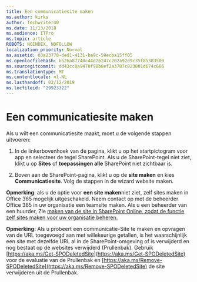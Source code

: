 ```yaml
---
title: Een communicatiesite maken
ms.author: kirks
author: Techwriter40
ms.date: 11/13/2018
ms.audience: ITPro
ms.topic: article
ROBOTS: NOINDEX, NOFOLLOW
localization_priority: Normal
ms.assetid: 03a23778-ded1-4131-ba9c-59ecba15ff05
ms.openlocfilehash: b526a87740c44d2b247c202a92d9c35f85383500
ms.sourcegitcommit: dd43cc0a9470f98b8ef2a3787c823801d674c666
ms.translationtype: MT
ms.contentlocale: nl-NL
ms.lasthandoff: 02/12/2019
ms.locfileid: "29923322"
---
```

# <a name="create-a-communication-site"></a>Een communicatiesite maken

Als u wilt een communicatiesite maakt, moet u de volgende stappen uitvoeren: 
  
1. In de linkerbovenhoek van de pagina, klikt u op het startpictogram voor app en selecteer de tegel SharePoint. Als u de SharePoint-tegel niet ziet, klikt u op **Sites** of **toepassingen alle** SharePoint niet zichtbaar is. 
    
2. Boven aan de SharePoint-pagina, klikt u op de **site maken** en kies **Communicatiesite**. Volg de stappen in de wizard website maken. 
    
 **Opmerking**: als u de optie voor **een site maken**niet ziet, zelf sites maken in Office 365 mogelijk uitgeschakeld. Neem contact op met de beheerder Office 365 in uw organisatie een teamsite maken. Als u een beheerder van een huurder, Zie [maken van de site in SharePoint Online, zodat de functie zelf sites maken voor uw organisatie beheren.](https://go.microsoft.com/fwlink/?linkid=2018780)
  
 **Opmerking:** Als u probeert een communicatie-Site te maken en opvragen van de URL toegevoegd aan met willekeurige getallen, is het waarschijnlijk een site met dezelfde URL al in de SharePoint-omgeving of is verwijderd en nog bestaat op de websites verwijderd (Prullenbak). Gebruik [https://aka.ms/Get-SPODeletedSite](https://aka.ms/Get-SPODeletedSite) voor de evaluatie van de Prullenbak en [https://aka.ms/Remove-SPODeletedSite](https://aka.ms/Remove-SPODeletedSite) de site verwijderen uit de Prullenbak. 
  

